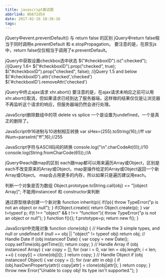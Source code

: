 ```yaml
---
title: javascript面试题
abbrlink: 8b672d54
date: 2017-02-16 18:36:16
tags:
---
```


jQuery中event.preventDefault() 与 return false 的区别
jQuery中return false相当于同时调用e.preventDefault 和 e.stopPropagation。
要注意的是，在原生js中，return false仅仅相当于调用了e.preventDefault。

jQuery中获取设置checkbox选中状态
$("#checkboxID").is(":checked");
//jQuery 1.6+
$("#checkboxID").prop("checked", true);
$("#checkboxID").prop("checked", false);
//jQuery 1.5 and below
$('#checkboxID').attr('checked','checked')
$('#checkboxID').removeAttr('checked')

jQuery中终止ajax请求
xhr.abort()
要注意的是，在ajax请求未响应之前可以用xhr.abort()取消，但如果请求已经到达了服务器端，这样做的结果仅仅是让浏览器不再监听这个请求的响应，但服务器端仍然会进行处理。

JavaScript删除数组中的项 delete vs splice
一个是设置为undefined，一个是真正的删除了。

JavaScript中16进制与10进制相互转换
var sHex=(255).toString(16);//ff
var iNum=parseInt("ff",16);//255

JavaScript字符与ASCII码间的转换
console.log("\n".charCodeAt(0));//10
console.log(String.fromCharCode(65));//A

jQuery中each跟map的区别
each跟map都可以用来遍历Array或Object，区别是each不改变原来的Array或Object，map是操作给定的Array或Object返回一个新Array或Object。
map会占用更多的内存，所以如果只是遍历建议用each。

判断一个对象是否为数组
Object.prototype.toString.call(obj) == "[object Array]";
不能用instanceof 和 constructor来判断

通过原型继承创建一个新对象
function inherit(p){
    if(!p){
        throw TypeError("p is not an object or null");
    }
    if(Object.create){
        return Object.create(p);
    }
    var t=typeof p;
    if(t !== "object" && t !== "function"){
        throw TypeError("p is not an object or null");
    }
    function f(){};
    f.prototype=p;
    return new f();
}

JavaScript中克隆对象
function clone(obj) {
    // Handle the 3 simple types, and null or undefined
    if (null == obj || "object" != typeof obj) return obj;
    // Handle Date
    if (obj instanceof Date) {
        var copy = new Date();
        copy.setTime(obj.getTime());
        return copy;
    }
    // Handle Array
    if (obj instanceof Array) {
        var copy = [];
        for (var i = 0, var len = obj.length; i < len; ++i) {
            copy[i] = clone(obj[i]);
        }
        return copy;
    }
    // Handle Object
    if (obj instanceof Object) {
        var copy = {};
        for (var attr in obj) {
            if (obj.hasOwnProperty(attr)) copy[attr] = clone(obj[attr]);
        }
        return copy;
    }
    throw new Error("Unable to copy obj! Its type isn't supported.");
}
